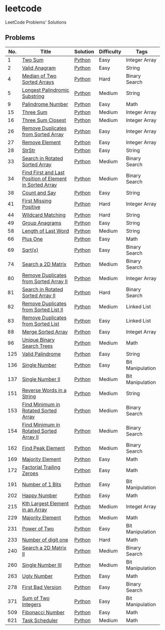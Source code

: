 # leetcode
LeetCode Problems' Solutions

## Problems

| No.  | Title                                                        | Solution                                                | Difficulty | Tags           |
| ---- | ------------------------------------------------------------ | ------------------------------------------------------- | ---------- | -------------- |
| 1 | [Two Sum](https://leetcode.com/problems/two-sum/) | [Python](algorithms/1_two_sum.py) | Easy | Integer Array |
| 2    | [Valid Anagram](https://leetcode.com/problems/valid-anagram/) | [Python](algorithms/2_valid_anagram.py)                 | Easy       | String         |
| 4 | [Median of Two Sorted Arrays](https://leetcode.com/problems/median-of-two-sorted-arrays/) | [Python](algorithms/4_median_of_two_sorted_arrays.py) | Hard | Binary Search |
| 5    | [Longest Palindromic Substring](https://leetcode.com/problems/longest-palindromic-substring/) | [Python](algorithms/5_longest_palindromic_substring.py) | Medium     | String         |
| 9 | [Palindrome Number](https://leetcode.com/problems/palindrome-number/) | [Python](algorithms/9_palindrome_number.py) | Easy | Math |
| 15 | [Three Sum](https://leetcode.com/problems/3sum/) | [Python](algorithms/15_three_sum.py) | Medium | Integer Array |
| 16 | [Three Sum Closest](https://leetcode.com/problems/3sum-closest/) | [Python](algorithms/16_three_sum_closest.py) | Medium | Integer Array |
| 26 | [Remove Duplicates from Sorted Array](https://leetcode.com/problems/remove-duplicates-from-sorted-array/) | [Python](algorithms/26_remove_duplicates_from_sorted_array.py) | Easy | Integer Array |
| 27   | [Remove Element](https://leetcode.com/problems/remove-element/) | [Python](algorithms/27_remove_element.py)               | Easy       | Integer Array |
| 28   | [StrStr](https://leetcode.com/problems/implement-strstr/)    | [Python](algorithms/28_str_str.py)                      | Easy       | String         |
| 33 | [Search in Rotated Sorted Array](https://leetcode.com/problems/search-in-rotated-sorted-array/) | [Python](algorithms/33_search_in_rotated_sorted_array.py) | Medium | Binary Search |
| 34 | [Find First and Last Position of Element in Sorted Array](https://leetcode.com/problems/find-first-and-last-position-of-element-in-sorted-array/) | [Python](algorithms/34_find_first_and_last_position_of_element_in_sorted_array.py) | Medium | Binary Search |
| 38   | [Count and Say](https://leetcode.com/problems/count-and-say/) | [Python](algorithms/38_count_and_say.py)                | Easy       | String         |
| 41 | [First Missing Positive](https://leetcode.com/problems/first-missing-positive/) | [Python](algorithms/41_first_missing_positive.py) | Hard | Integer Array |
| 44   | [Wildcard Matching](https://leetcode.com/problems/wildcard-matching/) | [Python](algorithms/44_wildcard_matching.py)            | Hard       | String         |
| 49   | [Group Anagrams](https://leetcode.com/problems/group-anagrams/) | [Python](algorithms/49_group_anagrams.py)               | Easy       | String         |
| 58   | [Length of Last Word](https://leetcode.com/problems/length-of-last-word/) | [Python](algorithms/58_length_of_last_word.py)          | Medium     | String         |
| 66 | [Plus One](https://leetcode.com/problems/plus-one/) | [Python](algorithms/66_plus_one.py) | Easy | Math |
| 69 | [Sqrt(x)](https://leetcode.com/problems/sqrtx/) | [Python](algorithms/69_sqrt_x.py) | Easy | Binary Search |
| 74 | [Search a 2D Matrix](https://leetcode.com/problems/search-a-2d-matrix/) | [Python](algorithms/74_search_a_2d_matrix.py) | Medium | Binary Search |
| 80 | [Remove Duplicates from Sorted Array II](https://leetcode.com/problems/remove-duplicates-from-sorted-array-ii/) | [Python](algorithms/80_remove_duplicates_from_sorted_array_ii.py) | Medium | Integer Array |
| 81 | [Search in Rotated Sorted Array II](https://leetcode.com/problems/search-in-rotated-sorted-array-ii/) | [Python](algorithms/33_search_in_rotated_sorted_array.py) | Hard | Binary Search |
| 82 | [Remove Duplicates from Sorted List II](https://leetcode.com/problems/remove-duplicates-from-sorted-list-ii/) | [Python](algorithms/82_remove_duplicates_from_sorted_list_ii.py) | Medium | Linked List |
| 83 | [Remove Duplicates from Sorted List](https://leetcode.com/problems/remove-duplicates-from-sorted-list/) | [Python](algorithms/83_remove_duplicates_from_sorted_list.py) | Easy | Linked List |
| 88 | [Merge Sorted Array](https://leetcode.com/problems/merge-sorted-array/) | [Python](algorithms/88_merge_sorted_array.py) | Easy | Integet Array |
| 96 | [Unique Binary Search Trees](https://leetcode.com/problems/unique-binary-search-trees/) | [Python](algorithms/96_unique_binary_search_trees.py) | Medium | Math |
| 125  | [Valid Palindrome](https://leetcode.com/problems/valid-palindrome/) | [Python](algorithms/125_valid_palindrome.py)            | Easy       | String         |
| 136 | [Single Number](https://leetcode.com/problems/single-number/) | [Python](algorithms/136_single_number.py) | Easy | Bit Manipulation |
| 137 | [Single Number II](https://leetcode.com/problems/single-number-ii/) | [Python](algorithms/137_single_number_ii.py) | Medium | Bit Manipulation |
| 151  | [Reverse Words in a String](https://leetcode.com/problems/reverse-words-in-a-string/) | [Python](algorithms/151_reverse_words_in_a_string.py)   | Medium     | String         |
| 153 | [Find Minimum in Rotated Sorted Array](https://leetcode.com/problems/find-minimum-in-rotated-sorted-array/) | [Python](algorithms/153_find_minimum_in_rotated_sorted_array.py) | Medium | Binary Search |
| 154 | [Find Minimum in Rotated Sorted Array II](https://leetcode.com/problems/search-in-rotated-sorted-array-ii/) | [Python](algorithms/154_find_minimum_in_rotated_sorted_array_ii.py) | Medium | Binary Search |
| 162 | [Find Peak Element](https://leetcode.com/problems/find-peak-element/) | [Python](algorithms/162_find_peak_element.py) | Medium | Binary Search |
| 169 | [Majority Element](https://leetcode.com/problems/majority-element/) | [Python](algorithms/169_majority_element.py) | Easy | Math |
| 172 | [Factorial Trailing Zeroes](https://leetcode.com/problems/factorial-trailing-zeroes/) | [Python](algorithms/172_factorial_trailing_zeroes.py) | Easy | Math |
| 191 | [Number of 1 Bits](https://leetcode.com/problems/number-of-1-bits/) | [Python](algorithms/191_number_of_1_bits.py) | Easy | Bit Manipulation |
| 202 | [Happy Number](https://leetcode.com/problems/happy-number/) | [Python](algorithms/202_happy_number.py) | Easy | Math |
| 215 | [Kth Largest Element in an Array](https://leetcode.com/problems/kth-largest-element-in-an-array/) | [Python](algorithms/215_kth_largest_element_in_an_array.py) | Medium | Integet Array |
| 229 | [Majority Element](https://leetcode.com/problems/majority-element-ii/) | [Python](algorithms/229_majority_element_ii.py) | Medium | Math |
| 231 | [Power of Two](https://leetcode.com/problems/power-of-two/) | [Python](algorithms/231_power_of_two.py) | Easy | Bit Manipulation |
| 233 | [Number of digit one](https://leetcode.com/problems/number-of-digit-one/) | [Python](algorithms/233_number_of_digit_one.py) | Hard | Math |
| 240 | [Search a 2D Matrix II](https://leetcode.com/problems/search-a-2d-matrix-ii/) | [Python](algorithms/240_search_a_2d_matrix_ii.py) | Medium | Binary Search |
| 260 | [Single Number III](https://leetcode.com/problems/single-number-iii/) | [Python](algorithms/260_single_number_iii.py) | Medium | Bit Manipulation |
| 263 | [Ugly Number](https://leetcode.com/problems/ugly-number/) | [Python](algorithms/263_ugly_number.py) | Easy | Math |
| 278 | [First Bad Version](https://leetcode.com/problems/first-bad-version/) | [Python](algorithms/278_first_bad_version.py) | Easy | Binary Search |
| 371 | [Sum of Two Integers](https://leetcode.com/problems/fibonacci-number/) | [Python](algorithms/371_sum_of_two_integers.py) | Easy | Bit Manipulation |
| 509 | [Fibonacci Number](https://www.lintcode.com/problem/fibonacci/) | [Python](algorithms/509_fibonacci_number.py) | Easy | Math |
| 621 | [Task Scheduler](https://leetcode.com/problems/task-scheduler/) | [Python](algorithms/621_task_scheduler.py) | Medium | Math |
